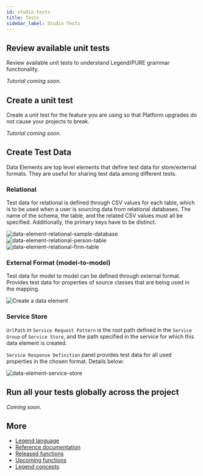 ```yaml
---
id: studio-tests
title: Tests
sidebar_label: Studio Tests
---
```


## Review available unit tests

Review available unit tests to understand Legend/PURE grammar functionality.

_Tutorial coming soon._

## Create a unit test 

Create a unit test for the feature you are using so that Platform upgrades do not cause your projects to break.

_Tutorial coming soon._

## Create Test Data

Data Elements are top level elements that define test data for store/external formats. They are useful for sharing test data among different tests.

### Relational
Test data for relational is defined through CSV values for each table, which is to be used when a user is sourcing data from relational databases. The name of the schema, the table, and the related CSV values must all be specified. Additionally, the primary keys have to be distinct.

![data-element-relational-sample-database](../assets/create-a-data-element-relational-sample-database.png)
![data-element-relational-person-table](../assets/create-a-data-element-relational-person-table.png)
![data-element-relational-firm-table](../assets/create-a-data-element-relational-firm-table.png)

### External Format (model-to-model)
Test data for model to model can be defined through external format. Provides test data for properties of source classes that are being used in the mapping.

   ![Create a data element](../assets/create-a-data-element-external-format-m2m.gif)

### Service Store
`UrlPath` in `Service Request Pattern` is the root path defined in the `Service Group` of `Service Store`, and the path specified in the service for which this data element is created.

`Service Response Definition` panel provides test data for all used properties in the chosen format. Details below:

   ![data-element-service-store](../assets/create-a-service-store-data-element.gif)


## Run all your tests globally across the project

_Coming soon._

## More
- [Legend language](../reference/legend-language.md)
- [Reference documentation](../reference/legend-language)
- [Released functions](../reference/released-functions.md)
- [Upcoming functions](../reference/upcoming-functions.md)
- [Legend concepts](../overview/legend-glossary.md)